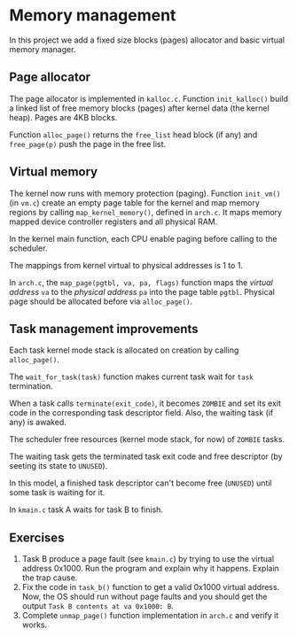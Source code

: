 # Memory management

In this project we add a fixed size blocks (pages) allocator and basic virtual
memory manager.

## Page allocator

The page allocator is implemented in `kalloc.c`. Function `init_kalloc()` build
a linked list of free memory blocks (pages) after kernel data (the kernel heap).
Pages are 4KB blocks.

Function `alloc_page()` returns the `free_list` head block (if any) and
`free_page(p)` push the page in the free list.

## Virtual memory

The kernel now runs with memory protection (paging). Function `init_vm()` (in
`vm.c`) create an empty page table for the kernel and map memory regions by
calling `map_kernel_memory()`, defined in `arch.c`. It maps memory mapped device
controller registers and all physical RAM.

In the kernel main function, each CPU enable paging before calling to the
scheduler.

The mappings from kernel virtual to physical addresses is 1 to 1. 

In `arch.c`, the `map_page(pgtbl, va, pa, flags)` function maps the *virtual address*
`va` to the *physical address* `pa` into the page table `pgtbl`.
Physical page should be allocated before via `alloc_page()`.

## Task management improvements

Each task kernel mode stack is allocated on creation by calling `alloc_page()`.

The `wait_for_task(task)` function makes current task wait for `task`
termination.

When a task calls `terminate(exit_code)`, it becomes `ZOMBIE` and set its exit
code in the corresponding task descriptor field. Also, the waiting
task (if any) is awaked.

The scheduler free resources (kernel mode stack, for now) of `ZOMBIE` tasks.

The waiting task gets the terminated task exit code and free descriptor (by
seeting its state to `UNUSED`).

In this model, a finished task descriptor can't become free (`UNUSED`) until
some task is waiting for it.

In `kmain.c` task A waits for task B to finish.

## Exercises

1. Task B produce a page fault (see `kmain.c`) by trying to use the virtual
   address 0x1000. Run the program and explain why it happens. Explain the trap cause.
2. Fix the code in `task_b()` function to get a valid 0x1000 virtual address.
   Now, the OS should run without page faults and you should get the output `Task B contents at va 0x1000: B`.
3. Complete `unmap_page()` function implementation in `arch.c` and verify it
   works.
